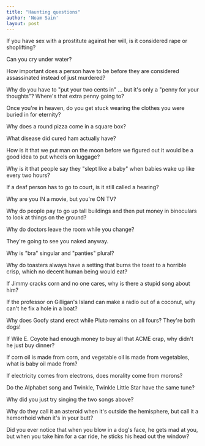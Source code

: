 ```yaml
---
title: "Haunting questions"
author: 'Noam Sain'
layout: post
---
```


If you have sex with a prostitute against her will, is it considered rape or shoplifting?

Can you cry under water?

How important does a person have to be before they are considered assassinated instead of just murdered?

Why do you have to "put your two cents in" … but it's only a "penny for your thoughts"? Where's that extra penny going to?

Once you're in heaven, do you get stuck wearing the clothes you were buried in for eternity?

Why does a round pizza come in a square box?

What disease did cured ham actually have?

How is it that we put man on the moon before we figured out it would be a good idea to put wheels on luggage?

Why is it that people say they "slept like a baby" when babies wake up like every two hours?

If a deaf person has to go to court, is it still called a hearing?

Why are you IN a movie, but you're ON TV?

Why do people pay to go up tall buildings and then put money in binoculars to look at things on the ground?

Why do doctors leave the room while you change?

They're going to see you naked anyway.

Why is "bra" singular and "panties" plural?

Why do toasters always have a setting that burns the toast to a horrible crisp, which no decent human being would eat?

If Jimmy cracks corn and no one cares, why is there a stupid song about him?

If the professor on Gilligan's Island can make a radio out of a coconut, why can't he fix a hole in a boat?

Why does Goofy stand erect while Pluto remains on all fours? They're both dogs!

If Wile E. Coyote had enough money to buy all that ACME crap, why didn't he just buy dinner?

If corn oil is made from corn, and vegetable oil is made from vegetables, what is baby oil made from?

If electricity comes from electrons, does morality come from morons?

Do the Alphabet song and Twinkle, Twinkle Little Star have the same tune?

Why did you just try singing the two songs above?

Why do they call it an asteroid when it's outside the hemisphere, but call it a hemorrhoid when it's in your butt?

Did you ever notice that when you blow in a dog's face, he gets mad at you, but when you take him for a car ride, he sticks his head out the window?
